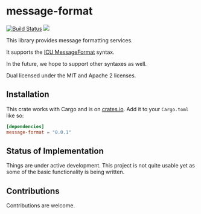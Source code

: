 # message-format

[![Build Status](https://travis-ci.org/endoli/message-format.rs.svg?branch=master)](https://travis-ci.org/endoli/message-format.rs)
[![](http://meritbadge.herokuapp.com/message-format)](https://crates.io/crates/message-format)

This library provides message formatting services.

It supports the [ICU MessageFormat](http://userguide.icu-project.org/formatparse/messages) syntax.

In the future, we hope to support other syntaxes as well.

Dual licensed under the MIT and Apache 2 licenses.

## Installation

This crate works with Cargo and is on
[crates.io](https://crates.io/crates/message-format).
Add it to your `Cargo.toml` like so:

```toml
[dependencies]
message-format = "0.0.1"
```

## Status of Implementation

Things are under active development. This project is not quite
usable yet as some of the basic functionality is being written.


## Contributions

Contributions are welcome.
